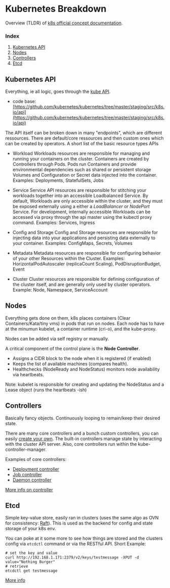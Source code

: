 # Kubernetes Breakdown
Overview (TLDR) of [k8s official concept documentation](https://kubernetes.io/docs/concepts/).

### Index
1. [Kubernetes API](#kubernetes-api)
2. [Nodes](#nodes)
3. [Controllers](#controllers)
4. [Etcd](#etcd)


## Kubernetes API
Everything, ie all logic, goes through the [kube API](https://kubernetes.io/docs/concepts/overview/kubernetes-api/).
- code base: [https://github.com/kubernetes/kubernetes/tree/master/staging/src/k8s.io/api](https://github.com/kubernetes/kubernetes/tree/master/staging/src/k8s.io/api)

The API itself can be broken down in many "endpoints", which are different ressources. There are default/core ressources and then custom ones which can be created by operators.
A short list of the basic resource types APIs
- Workload
	Workloads resources are responsible for managing and running your containers on the cluster. Containers are created by Controllers through Pods. Pods run Containers and provide environmental dependencies such as shared or persistent storage Volumes and Configuration or Secret data injected into the container.
  Examples: Deployments, StatefulSets, Jobs

- Service
	Service API resources are responsible for stitching your workloads together into an accessible Loadbalanced Service. By default, Workloads are only accessible within the cluster, and they must be exposed externally using a either a *LoadBalancer* or *NodePort* Service. For development, internally accessible Workloads can be accessed via proxy through the api master using the kubectl proxy command.
	Examples: Services, Ingress

- Config and Storage
	Config and Storage resources are responsible for injecting data into your applications and persisting data externally to your container.
	Examples: ConfigMaps, Secrets, Volumes

- Metadata
	Metadata resources are responsible for configuring behavior of your other Resources within the Cluster.
	Examples: HorizontalPodAutoscaler (replicaCount Scaling), PodDisruptionBudget, Event

- Cluster
	Cluster resources are responsible for defining configuration of the cluster itself, and are generally only used by cluster operators.
	Example: Node, Namespace, ServiceAccount


## Nodes
Everything gets done on them, k8s places containers (Clear Containers/Kata/tiny vms) in pods that run on nodes.
Each node has to have at the minumun kubelet, a container runtime (cri-o), and the kube-proxy.

Nodes can be added via self registry or manually.

A critical component of the control plane is the **Node Controller**.
- Assigns a CIDR block to the node when it is registered (if enabled)
- Keeps the list of available machines (compares health).
- Healthchecks (NodeReady and NodeStatus) monitors node availability via heartbeats.

Note: kubelet is responsible for creating and updating the NodeStatus and a Lease object (runs the heartbeats -ish)


## Controllers
Basically fancy objects. Continuously looping to remain/keep their desired state.

There are many core controllers and a bunch custom controllers, you can easily [create your own](https://kubernetes.io/docs/concepts/extend-kubernetes/extend-cluster/#extension-patterns).
The built-in controllers manage state by interacting with the cluster API server. Also, core controllers run within the kube-controller-manager.

Examples of core controllers:
- [Deployment controller](https://github.com/kubernetes/kubernetes/blob/master/pkg/controller/deployment/deployment_controller.go)
- [Job controller](https://github.com/kubernetes/kubernetes/blob/master/pkg/controller/job/job_controller.go)
- [Daemon controller](https://github.com/kubernetes/kubernetes/blob/master/pkg/controller/daemon/daemon_controller.go)

[More info on controller](https://kubernetes.io/docs/concepts/architecture/controller/)


## Etcd
Simple key-value store, easily ran in clusters (uses the same algo as OVN for consistency: [Raft](https://raft.github.io/raft.pdf)).
This is used as the backend for config and state storage of your k8s env.

You can poke at it some more to see how things are stored and the clusters config via `etcdctl` command or via the RESTful API.
Short Example:
```
# set the key and value
curl http://192.168.1.171:2379/v2/keys/testmessage -XPUT -d value="Nothing Burger"
# retrieve
etcdctl get testmessage
```

[More info](https://etcd.io/docs/v3.4.0/learning/api/)
